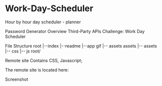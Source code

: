 # Work-Day-Scheduler
Hour by hour day scheduler - planner

Password Generator
Overview
Third-Party APIs Challenge: Work Day Scheduler

File Structure
root
|--index
|--readme
|--app gif
   |-- assets
assets
|-- assets
    |-- css
    |-- js
root/

Remote site
Contains CSS, Javascript;

The remote site is located here:


Screenshot
